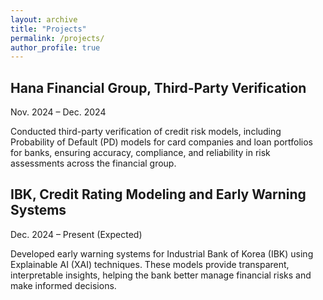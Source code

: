 ```yaml
---
layout: archive
title: "Projects"
permalink: /projects/
author_profile: true
---
```


## Hana Financial Group, Third-Party Verification  

Nov. 2024 – Dec. 2024  

Conducted third-party verification of credit risk models, including Probability of Default (PD) models for card companies and loan portfolios for banks, ensuring accuracy, compliance, and reliability in risk assessments across the financial group.

## IBK, Credit Rating Modeling and Early Warning Systems  

Dec. 2024 – Present (Expected)

Developed early warning systems for Industrial Bank of Korea (IBK) using Explainable AI (XAI) techniques. These models provide transparent, interpretable insights, helping the bank better manage financial risks and make informed decisions.